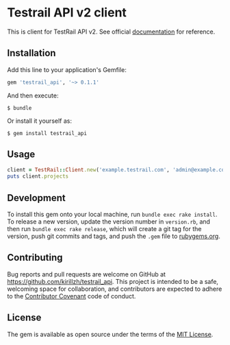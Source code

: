 # Testrail API v2 client

This is client for TestRail API v2. See official [documentation](http://docs.gurock.com/testrail-api2/start) for 
reference.

## Installation

Add this line to your application's Gemfile:

```ruby
gem 'testrail_api', '~> 0.1.1'
```

And then execute:

    $ bundle

Or install it yourself as:

    $ gem install testrail_api

## Usage

```ruby
client = TestRail::Client.new('example.testrail.com', 'admin@example.com', 'pass')
puts client.projects
```

## Development

To install this gem onto your local machine, run `bundle exec rake install`. To release a new version, update the version number in `version.rb`, and then run `bundle exec rake release`, which will create a git tag for the version, push git commits and tags, and push the `.gem` file to [rubygems.org](https://rubygems.org).

## Contributing

Bug reports and pull requests are welcome on GitHub at https://github.com/kirillzh/testrail_api. This project is 
intended to be a safe, welcoming space for collaboration, and contributors are expected to adhere to the [Contributor Covenant](contributor-covenant.org) code of conduct.


## License

The gem is available as open source under the terms of the [MIT License](http://opensource.org/licenses/MIT).

